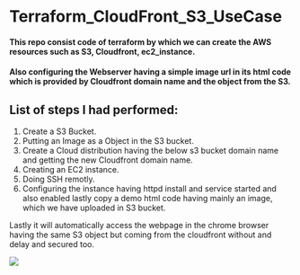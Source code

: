 # Terraform_CloudFront_S3_UseCase

#### This repo consist code of terraform by which we can create the AWS resources such as S3, Cloudfront, ec2_instance.
#### Also configuring the Webserver having a simple image url in its html code which is provided by Cloudfront domain name and the object from the S3.
 
## List of steps I had performed:

1. Create a S3 Bucket.
2. Putting an Image as a Object in the S3 bucket.
3. Create a Cloud distribution having the below s3 bucket domain name and getting the new Cloudfront domain name.
4. Creating an EC2 instance.
5. Doing SSH remotly.
6. Configuring the instance having httpd install and service started and also enabled lastly copy a demo html code having mainly an image, which we have uploaded in S3 bucket.

Lastly it will automatically access the webpage in the chrome browser having the same S3 object but coming from the cloudfront without and delay and secured too.

![](https://visitor-badge.glitch.me/badge?page_id=24-komal.Terraform_CloudFront_S3_UseCase)
